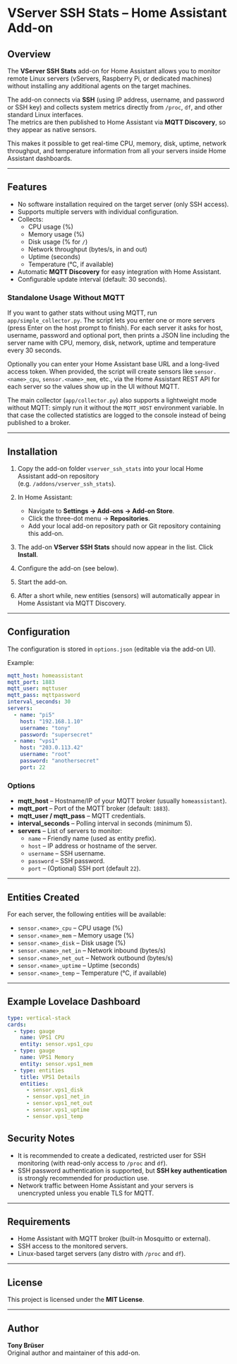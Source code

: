 # VServer SSH Stats – Home Assistant Add-on

## Overview
The **VServer SSH Stats** add-on for Home Assistant allows you to monitor remote Linux servers (vServers, Raspberry Pi, or dedicated machines) without installing any additional agents on the target machines.  

The add-on connects via **SSH** (using IP address, username, and password or SSH key) and collects system metrics directly from `/proc`, `df`, and other standard Linux interfaces.  
The metrics are then published to Home Assistant via **MQTT Discovery**, so they appear as native sensors.

This makes it possible to get real-time CPU, memory, disk, uptime, network throughput, and temperature information from all your servers inside Home Assistant dashboards.

---

## Features
- No software installation required on the target server (only SSH access).  
- Supports multiple servers with individual configuration.  
- Collects:
  - CPU usage (%)
  - Memory usage (%)
  - Disk usage (% for `/`)
  - Network throughput (bytes/s, in and out)
  - Uptime (seconds)
  - Temperature (°C, if available)  
- Automatic **MQTT Discovery** for easy integration with Home Assistant.
- Configurable update interval (default: 30 seconds).

### Standalone Usage Without MQTT

If you want to gather stats without using MQTT, run `app/simple_collector.py`. The script lets you enter one or more servers (press Enter on the host prompt to finish). For each server it asks for host, username, password and optional port, then prints a JSON line including the server name with CPU, memory, disk, network, uptime and temperature every 30 seconds.

Optionally you can enter your Home Assistant base URL and a long-lived access token. When provided, the script will create sensors like `sensor.<name>_cpu`, `sensor.<name>_mem`, etc., via the Home Assistant REST API for each server so the values show up in the UI without MQTT.

The main collector (`app/collector.py`) also supports a lightweight mode without MQTT: simply run it without the `MQTT_HOST` environment variable. In that case the collected statistics are logged to the console instead of being published to a broker.


---

## Installation
1. Copy the add-on folder `vserver_ssh_stats` into your local Home Assistant add-on repository  
   (e.g. `/addons/vserver_ssh_stats`).  

2. In Home Assistant:  
   - Navigate to **Settings → Add-ons → Add-on Store**.  
   - Click the three-dot menu → **Repositories**.  
   - Add your local add-on repository path or Git repository containing this add-on.  

3. The add-on **VServer SSH Stats** should now appear in the list. Click **Install**.  

4. Configure the add-on (see below).  

5. Start the add-on.  

6. After a short while, new entities (sensors) will automatically appear in Home Assistant via MQTT Discovery.  

---

## Configuration

The configuration is stored in `options.json` (editable via the add-on UI).  

Example:

```yaml
mqtt_host: homeassistant
mqtt_port: 1883
mqtt_user: mqttuser
mqtt_pass: mqttpassword
interval_seconds: 30
servers:
  - name: "pi5"
    host: "192.168.1.10"
    username: "tony"
    password: "supersecret"
  - name: "vps1"
    host: "203.0.113.42"
    username: "root"
    password: "anothersecret"
    port: 22
```

### Options
- **mqtt_host** – Hostname/IP of your MQTT broker (usually `homeassistant`).  
- **mqtt_port** – Port of the MQTT broker (default: `1883`).  
- **mqtt_user / mqtt_pass** – MQTT credentials.  
- **interval_seconds** – Polling interval in seconds (minimum 5).  
- **servers** – List of servers to monitor:  
  - `name` – Friendly name (used as entity prefix).  
  - `host` – IP address or hostname of the server.  
  - `username` – SSH username.  
  - `password` – SSH password.  
  - `port` – (Optional) SSH port (default `22`).  

---

## Entities Created

For each server, the following entities will be available:

- `sensor.<name>_cpu` – CPU usage (%)  
- `sensor.<name>_mem` – Memory usage (%)  
- `sensor.<name>_disk` – Disk usage (%)  
- `sensor.<name>_net_in` – Network inbound (bytes/s)  
- `sensor.<name>_net_out` – Network outbound (bytes/s)  
- `sensor.<name>_uptime` – Uptime (seconds)  
- `sensor.<name>_temp` – Temperature (°C, if available)  

---

## Example Lovelace Dashboard

```yaml
type: vertical-stack
cards:
  - type: gauge
    name: VPS1 CPU
    entity: sensor.vps1_cpu
  - type: gauge
    name: VPS1 Memory
    entity: sensor.vps1_mem
  - type: entities
    title: VPS1 Details
    entities:
      - sensor.vps1_disk
      - sensor.vps1_net_in
      - sensor.vps1_net_out
      - sensor.vps1_uptime
      - sensor.vps1_temp
```

## Security Notes
- It is recommended to create a dedicated, restricted user for SSH monitoring (with read-only access to `/proc` and `df`).  
- SSH password authentication is supported, but **SSH key authentication** is strongly recommended for production use.  
- Network traffic between Home Assistant and your servers is unencrypted unless you enable TLS for MQTT.  

---

## Requirements
- Home Assistant with MQTT broker (built-in Mosquitto or external).  
- SSH access to the monitored servers.  
- Linux-based target servers (any distro with `/proc` and `df`).  

---

## License
This project is licensed under the **MIT License**.

---

## Author
**Tony Brüser**  
Original author and maintainer of this add-on.  
